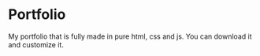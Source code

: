 # Portfolio
My portfolio that is fully made in pure html, css and js.
You can download it and customize it.
